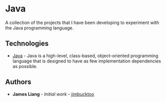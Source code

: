 # Java

A collection of the projects that I have been developing to experiment with the Java programming language.

## Technologies

* [Java](https://www.java.com/) - Java is a high-level, class-based, object-oriented programming language that is designed to have as few implementation dependencies as possible.

## Authors

* **James Liang** - *Initial work* - [jimbucktoo](https://github.com/jimbucktoo/)
